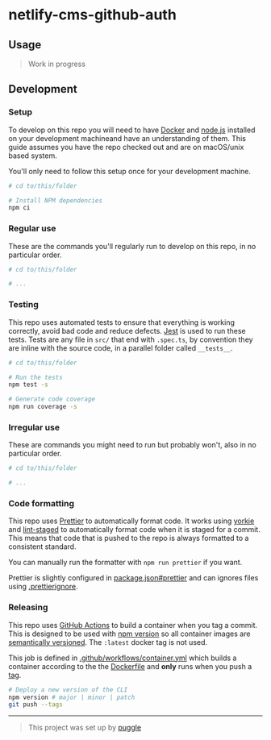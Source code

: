 # netlify-cms-github-auth

## Usage

> Work in progress

## Development

### Setup

To develop on this repo you will need to have [Docker](https://www.docker.com/) and
[node.js](https://nodejs.org) installed on your development machineand have an understanding of them.
This guide assumes you have the repo checked out and are on macOS/unix based system.

You'll only need to follow this setup once for your development machine.

```bash
# cd to/this/folder

# Install NPM dependencies
npm ci
```

### Regular use

These are the commands you'll regularly run to develop on this repo, in no particular order.

```bash
# cd to/this/folder

# ...
```

### Testing

This repo uses automated tests to ensure that everything is working correctly, avoid bad code and reduce defects.
[Jest](https://www.npmjs.com/package/jest) is used to run these tests.
Tests are any file in `src/` that end with `.spec.ts`, by convention they are inline with the source code,
in a parallel folder called `__tests__`.

```bash
# cd to/this/folder

# Run the tests
npm test -s

# Generate code coverage
npm run coverage -s
```

### Irregular use

These are commands you might need to run but probably won't, also in no particular order.

```bash
# cd to/this/folder

# ...
```

### Code formatting

This repo uses [Prettier](https://prettier.io/) to automatically format code.
It works using [yorkie](https://www.npmjs.com/package/yorkie)
and [lint-staged](https://www.npmjs.com/package/lint-staged) to
automatically format code when it is staged for a commit.
This means that code that is pushed to the repo is always formatted to a consistent standard.

You can manually run the formatter with `npm run prettier` if you want.

Prettier is slightly configured in [package.json#prettier](/package.json)
and can ignores files using [.prettierignore](/.prettierignore).

<!-- WIP -->

### Releasing

This repo uses [GitHub Actions](https://docs.github.com/en/actions)
to build a container when you tag a commit.
This is designed to be used with [npm version](https://docs.npmjs.com/cli/version)
so all container images are [semantically versioned](https://semver.org/).
The `:latest` docker tag is not used.

This job is defined in [.github/workflows/container.yml](/.github/workflows/container.yml)
which builds a container according to the the [Dockerfile](/Dockerfile)
and **only** runs when you push a [tag](https://git-scm.com/book/en/v2/Git-Basics-Tagging).

```bash
# Deploy a new version of the CLI
npm version # major | minor | patch
git push --tags
```


---

> This project was set up by [puggle](https://npm.im/puggle)